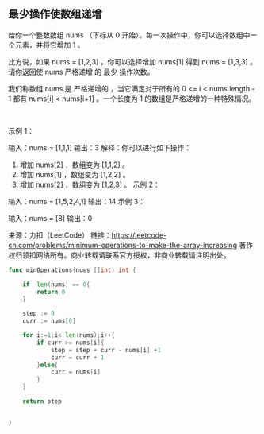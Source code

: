## 最少操作使数组递增
给你一个整数数组 nums （下标从 0 开始）。每一次操作中，你可以选择数组中一个元素，并将它增加 1 。

比方说，如果 nums = [1,2,3] ，你可以选择增加 nums[1] 得到 nums = [1,3,3] 。
请你返回使 nums 严格递增 的 最少 操作次数。

我们称数组 nums 是 严格递增的 ，当它满足对于所有的 0 <= i < nums.length - 1 都有 nums[i] < nums[i+1] 。一个长度为 1 的数组是严格递增的一种特殊情况。

 

示例 1：

输入：nums = [1,1,1]
输出：3
解释：你可以进行如下操作：
1) 增加 nums[2] ，数组变为 [1,1,2] 。
2) 增加 nums[1] ，数组变为 [1,2,2] 。
3) 增加 nums[2] ，数组变为 [1,2,3] 。
示例 2：

输入：nums = [1,5,2,4,1]
输出：14
示例 3：

输入：nums = [8]
输出：0

来源：力扣（LeetCode）
链接：https://leetcode-cn.com/problems/minimum-operations-to-make-the-array-increasing
著作权归领扣网络所有。商业转载请联系官方授权，非商业转载请注明出处。
```go
func minOperations(nums []int) int {

    if  len(nums) == 0{
        return 0
    }

    step := 0
    curr := nums[0]

    for i:=1;i< len(nums);i++{
        if curr >= nums[i]{
            step = step + curr - nums[i] +1
            curr = curr + 1
        }else{
            curr = nums[i]
        } 
    } 

    return step


}
```
